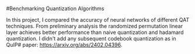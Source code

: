 #Benchmarking Quantization Algorithms

In this project, I compared the accuracy of neural networks of different QAT techniques. 
From preliminary analysis the randomized permutation linear layer achieves better performance than naive quantization and hadamard quantization.
I didn't add any subsequent codebook quantization as in QuIP# paper: https://arxiv.org/abs/2402.04396.

